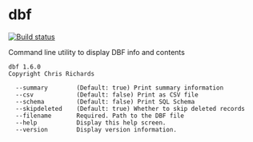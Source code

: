 # dbf

[![Build status](https://ci.appveyor.com/api/projects/status/n4hx7c4qbjs89c8x?svg=true)](https://ci.appveyor.com/project/chrisrichards/dbf)

Command line utility to display DBF info and contents

```
dbf 1.6.0
Copyright Chris Richards

  --summary        (Default: true) Print summary information
  --csv            (Default: false) Print as CSV file
  --schema         (Default: false) Print SQL Schema
  --skipdeleted    (Default: true) Whether to skip deleted records
  --filename       Required. Path to the DBF file
  --help           Display this help screen.
  --version        Display version information.
```
